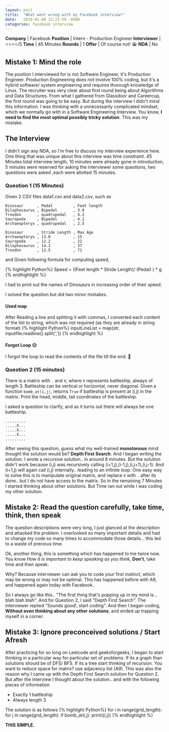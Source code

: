 ```yaml
---
layout: post
title:  "What went wrong with my Facebook interview!"
date:   2018-01-08 12:21:59 -0500
categories: facebook interview
---
```

**Company** | Facebook
**Position** | Intern - Production Engineer
**Interviewer** | :star::star::star::star:/5
**Time** | 45 Minutes
**Rounds** | 1
**Offer**  | Of course not! :sob:
**NDA** | No

## Mistake 1: Mind the role
The position I interviewed for is not Software Engineer, it's Production Engineer. Production Engineering does not involve 100% coding, but it's a hybrid software/ system engineering and requires thorough knowledge of Linux. The recruiter was very clear about first round being about Algorithms and Data Structures. From what I gathered from Glassdoor and Careercup, the first round was going to be easy. But during the interview I didn't mind this information. I was thinking with a unnecessarily complicated mindset, which we normally go with in a Software Engineering Interview. You know, **I need to find the most optimal possibly tricky solution**. This was my mistake.

## The Interview
I didn't sign any NDA, so I'm free to discuss my interview experience here. One thing that was unique about this interview was time constraint. 45 Minutes total interview length, 10 minutes were already gone in introduction, 5 minutes were reserved for asking the interviewer some questions, two questions were asked ,each were allotted 15 minutes.

### Question 1 (15 Minutes)
Given 2 CSV files data1.csv and data2.csv, such as
```
Dinosaur      , Pedal         , Feet length
Dilophosaurus , Bipedal       , 3.0        
Troodon       , quadrupedal   , 4.2        
Sauropoda     , Bipedal       , 4.1        
Archaeopteryx , quadrupedal   , 2.5      

Dinosaur      , Stride Length , Max Age    
Archaeopteryx , 13.0          , 15         
Sauropoda     , 12.2          , 22         
Dilophosaurus , 14.1          , 37         
Troodon       , 12.5          , 71     
```
and Given following formula for computing speed,

{% highlight Python%}
Speed = ((Feet length * Stride Length)/ (Pedal) ) * g
{% endhighlight %}


I had to print out the names of Dinosaurs in increasing order of their speed.

I solved the question but did two minor mistakes.
#### Used map
After Reading a line and splitting it with commas, I converted each content of the list to string, which was not required (as they are already in string format)
{% highlight Python%}
inputLineList = map(str, inputfile.readline().split(','))
{% endhighlight %}

#### Forgot Loop :expressionless:
I forgot the loop to read the contents of the file till the end. :shit:

### Question 2 (15 minutes)
There is a matrix with `.` and `X`, where `X` represents battleship, always of length 3. Battleship can be vertical or horizontal, never diagonal.
Given a function `bomb_at(i,j)`, returns `True` if battleship is present at (i,j) in the matrix.
Print the head, middle, tail coordinates of the battleship.

I asked a question to clarify, and as it turns out there will always be one battleship.
```
.........
.....X...
.....X...
.....X...
.........

```

After seeing this question, guess what my well-trained **monotonous** mind thought the solution would be? **Depth First Search**. And I began writing the solution. I wrote a recursive solution.. in around 8 minutes. But the solution didn't work because (i,j) was recursively calling (i+1,j),(i-1,j),(i,j+1),(i,j-1). And (i+1,j) will again call (i,j) internally.. leading to an infinite loop. One easy way to solve this is to manipulate original matrix, and replace `X` with `.` after its done.. but I do not have access to the matrix. So in the remaining 7 Minutes I started thinking about other solutions. But Time ran out while I was coding my other solution.


## Mistake 2: Read the question carefully, take time, think, then speak
The question descriptions were very long, I just glanced at the description and attacked the problem. I overlooked so many important details and had to change my code so many times to accommodate those details... this led to a waste of precious time.

Ok, another thing, this is something which has happened to me twice now. You know *How it is important to keep speaking as you think*, **Don't**, take time and then speak.

Why? Because interviewer can ask you to code your first instinct, which may be wrong or may not be optimal. This has happened before with A9, and happened again today with Facebook.

So I always go like this.. "The first thing that's popping up in my mind is... blah blah blah". And for Question 2, I said "Depth First Search". The interviewer replied "Sounds good!, start coding". And then I began coding, **Without even thinking about any other solutions**, and ended up trapping myself in a corner.

## Mistake 3: Ignore preconceived solutions / Start Afresh
After practicing for so long on Leetcode and geeksforgeeks, I began to start thinking in a particular way for particular set of problems. If its a graph than solutions should be of DFS/ BFS. If its a tree start thinking of recursion. You want to reduce space for matrix? use adjacency list (A9).
This was also the reason why I came up with the Depth First Search solution for Question 2. But after the interview I thought about the solution.. and with the following pieces of information
- Exactly 1 battleship
- Always length 3

The solution is as follows
{% highlight Python%}
  for i in range(grid_length):
    for j in range(grid_length):
      if bomb_at(i,j):
        print((i,j))
{% endhighlight %}

**THIS SIMPLE.**
